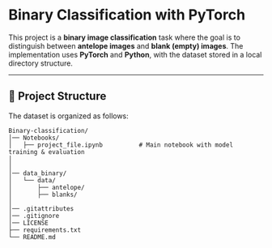 #  Binary Classification with PyTorch

This project is a **binary image classification** task where the goal is to distinguish between **antelope images** and **blank (empty) images**. The implementation uses **PyTorch** and **Python**, with the dataset stored in a local directory structure.

---

## 📂 Project Structure

The dataset is organized as follows:
```
Binary-classification/
│── Notebooks/                     
│   ├── project_file.ipynb          # Main notebook with model training & evaluation
│           
│
│── data_binary/                    
│   └── data/
│       ├── antelope/               
│       ├── blanks/                 
│
│── .gitattributes                  
│── .gitignore                      
│── LICENSE
├── requirements.txt                      
└── README.md                       

